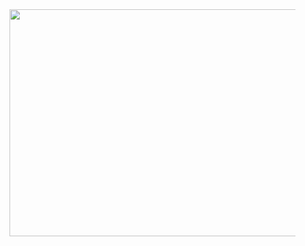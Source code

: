 
<img src="https://github.com/YigitTilki/King/assets/100236981/90d15d41-b8aa-4e7f-8789-e9cadd827899)https://github.com/YigitTilki/King/assets/100236981/90d15d41-b8aa-4e7f-8789-e9cadd827899" width = "1000" height = "400">

